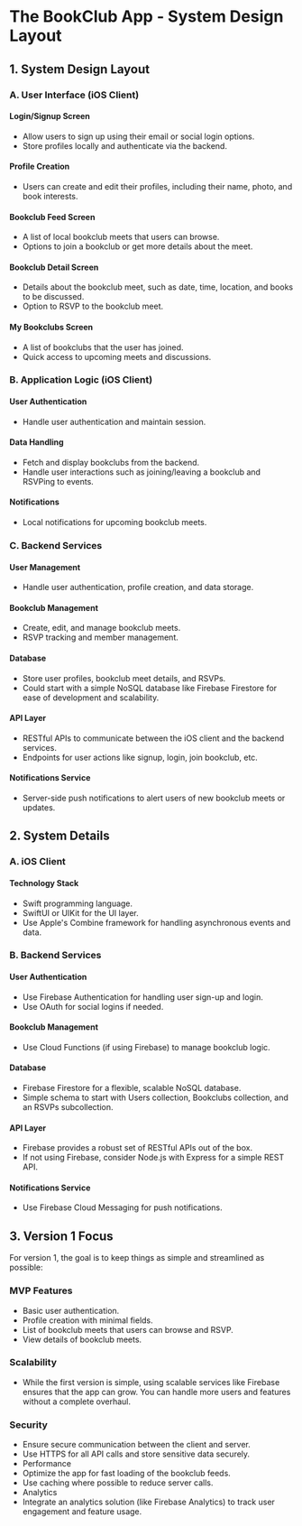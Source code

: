 # The BookClub App - System Design Layout

## 1. System Design Layout

### A. User Interface (iOS Client)

#### Login/Signup Screen
- Allow users to sign up using their email or social login options.
- Store profiles locally and authenticate via the backend.

#### Profile Creation
- Users can create and edit their profiles, including their name, photo, and book interests.

#### Bookclub Feed Screen
- A list of local bookclub meets that users can browse.
- Options to join a bookclub or get more details about the meet.

#### Bookclub Detail Screen
- Details about the bookclub meet, such as date, time, location, and books to be discussed.
- Option to RSVP to the bookclub meet.

#### My Bookclubs Screen
- A list of bookclubs that the user has joined.
- Quick access to upcoming meets and discussions.

### B. Application Logic (iOS Client)

#### User Authentication
- Handle user authentication and maintain session.

#### Data Handling
- Fetch and display bookclubs from the backend.
- Handle user interactions such as joining/leaving a bookclub and RSVPing to events.

#### Notifications
- Local notifications for upcoming bookclub meets.

### C. Backend Services

#### User Management
- Handle user authentication, profile creation, and data storage.

#### Bookclub Management
- Create, edit, and manage bookclub meets.
- RSVP tracking and member management.

#### Database
- Store user profiles, bookclub meet details, and RSVPs.
- Could start with a simple NoSQL database like Firebase Firestore for ease of development and scalability.

#### API Layer
- RESTful APIs to communicate between the iOS client and the backend services.
- Endpoints for user actions like signup, login, join bookclub, etc.

#### Notifications Service
- Server-side push notifications to alert users of new bookclub meets or updates.

## 2. System Details

### A. iOS Client

#### Technology Stack
- Swift programming language.
- SwiftUI or UIKit for the UI layer.
- Use Apple's Combine framework for handling asynchronous events and data.

### B. Backend Services

#### User Authentication
- Use Firebase Authentication for handling user sign-up and login.
- Use OAuth for social logins if needed.

#### Bookclub Management
- Use Cloud Functions (if using Firebase) to manage bookclub logic.

#### Database
- Firebase Firestore for a flexible, scalable NoSQL database.
- Simple schema to start with Users collection, Bookclubs collection, and an RSVPs subcollection.

#### API Layer
- Firebase provides a robust set of RESTful APIs out of the box.
- If not using Firebase, consider Node.js with Express for a simple REST API.

#### Notifications Service
- Use Firebase Cloud Messaging for push notifications.

## 3. Version 1 Focus

For version 1, the goal is to keep things as simple and streamlined as possible:

### MVP Features
- Basic user authentication.
- Profile creation with minimal fields.
- List of bookclub meets that users can browse and RSVP.
- View details of bookclub meets.

### Scalability
- While the first version is simple, using scalable services like Firebase ensures that the app can grow. You can handle more users and features without a complete overhaul.

### Security
- Ensure secure communication between the client and server.
- Use HTTPS for all API calls and store sensitive data securely.
- Performance
- Optimize the app for fast loading of the bookclub feeds.
- Use caching where possible to reduce server calls.
- Analytics
- Integrate an analytics solution (like Firebase Analytics) to track user engagement and feature usage.

